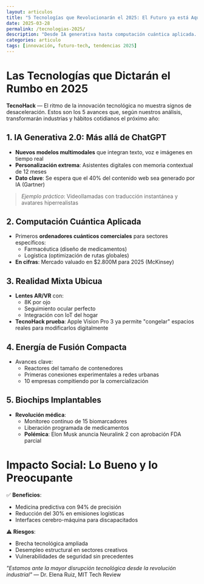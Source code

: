 ```yaml
---
layout: articulos  
title: "5 Tecnologías que Revolucionarán el 2025: El Futuro ya está Aquí"  
date: 2025-03-28  
permalink: /tecnologias-2025/  
description: "Desde IA generativa hasta computación cuántica aplicada. En TecnoHack te revelamos las innovaciones tecnológicas que definirán el próximo año y cambiarán tu vida."  
categories: articulo
tags: [innovación, futuro-tech, tendencias 2025]  
---  
```


# Las Tecnologías que Dictarán el Rumbo en 2025  

**TecnoHack** — El ritmo de la innovación tecnológica no muestra signos de desaceleración. Estos son los 5 avances que, según nuestros análisis, transformarán industrias y hábitos cotidianos el próximo año:  

## 1. **IA Generativa 2.0: Más allá de ChatGPT**  
- **Nuevos modelos multimodales** que integran texto, voz e imágenes en tiempo real  
- **Personalización extrema**: Asistentes digitales con memoria contextual de 12 meses  
- **Dato clave**: Se espera que el 40% del contenido web sea generado por IA (Gartner)  

> *Ejemplo práctico*: Videollamadas con traducción instantánea y avatares hiperrealistas  

## 2. **Computación Cuántica Aplicada**  
- Primeros **ordenadores cuánticos comerciales** para sectores específicos:  
  - Farmacéutica (diseño de medicamentos)  
  - Logística (optimización de rutas globales)  
- **En cifras**: Mercado valuado en $2.800M para 2025 (McKinsey)  

## 3. **Realidad Mixta Ubicua**  
- **Lentes AR/VR** con:  
  - 8K por ojo  
  - Seguimiento ocular perfecto  
  - Integración con IoT del hogar  
- **TecnoHack prueba**: Apple Vision Pro 3 ya permite "congelar" espacios reales para modificarlos digitalmente  

## 4. **Energía de Fusión Compacta**  
- Avances clave:  
  - Reactores del tamaño de contenedores  
  - Primeras conexiones experimentales a redes urbanas  
  - 10 empresas compitiendo por la comercialización  

## 5. **Biochips Implantables**  
- **Revolución médica**:  
  - Monitoreo continuo de 15 biomarcadores  
  - Liberación programada de medicamentos  
  - **Polémica**: Elon Musk anuncia Neuralink 2 con aprobación FDA parcial  

# Impacto Social: Lo Bueno y lo Preocupante  

✅ **Beneficios**:  
- Medicina predictiva con 94% de precisión  
- Reducción del 30% en emisiones logísticas  
- Interfaces cerebro-máquina para discapacitados  

⚠️ **Riesgos**:  
- Brecha tecnológica ampliada  
- Desempleo estructural en sectores creativos  
- Vulnerabilidades de seguridad sin precedentes  

*"Estamos ante la mayor disrupción tecnológica desde la revolución industrial"* — Dr. Elena Ruiz, MIT Tech Review  